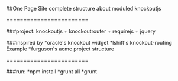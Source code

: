 
##One Page Site complete structure about moduled knockoutjs

========================

###project: knockoutjs + knockoutrouter + requirejs + jquery

###inspired by
*oracle's knockout widget
*lshift's knockout-routing Example
*furguson's acmc project structure


========================

###run:
*npm install
*grunt all
*grunt
